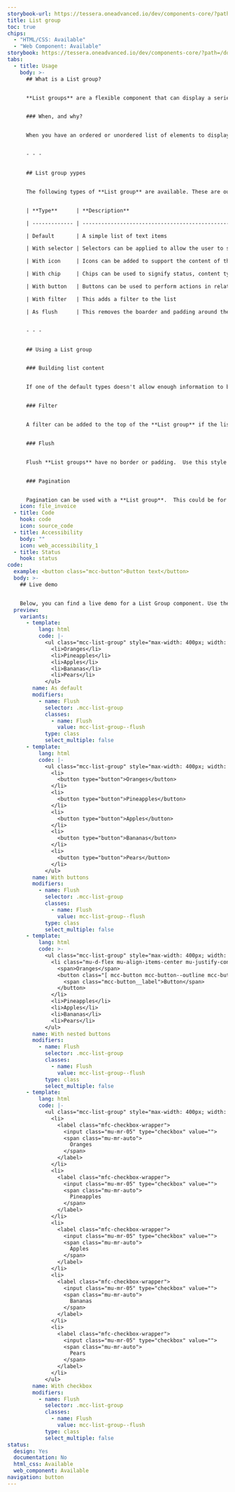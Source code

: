 ```yaml
---
storybook-url: https://tessera.oneadvanced.io/dev/components-core/?path=/docs/html-button--as-default
title: List group
toc: true
chips:
  - "HTML/CSS: Available"
  - "Web Component: Available"
storybook: https://tessera.oneadvanced.io/dev/components-core/?path=/docs/html-list-group--with-buttons
tabs:
  - title: Usage
    body: >-
      ## What is a List group?


      **List groups** are a flexible component that can display a series of content. They can be modified and extended to support just about any content within.


      ### When, and why?


      When you have an ordered or unordered list of elements to display in your application, a **List group** can be used to display them.


      - - -


      ## List group yypes


      The following types of **List group** are available. These are our default configurations for list items and should be used as designed, unless you need more content. If additional content is needed, please refer to Using a List group below:


      | **Type**      | **Description**                                                                                                                                                                            |

      | ------------- | ------------------------------------------------------------------------------------------------------------------------------------------------------------------------------------------ |

      | Default       | A simple list of text items                                                                                                                                                                |

      | With selector | Selectors can be applied to allow the user to select one or more items and perform actions against them.                                                                                   |

      | With icon     | Icons can be added to support the content of the list item, but should not be used in conjunction with buttons or chips on the right - this will add too much cognitive load to the page |

      | With chip     | Chips can be used to signify status, content type, dates, etc.                                                                                                                             |

      | With button   | Buttons can be used to perform actions in relation to the list item                                                                                   |

      | With filter   | This adds a filter to the list                                                                                                                                                                  |

      | As flush      | This removes the boarder and padding around the list                                                                                                                                            |


      - - -


      ## Using a List group


      ### Building list content


      If one of the default types doesn't allow enough information to be presented, start off with a default type and build on it so that you keep consistency with other **List groups**. Each list item should only contain just enough information for the user to get what they need.  This keeps the items simpler and helps the user find what they need.


      ### Filter


      A filter can be added to the top of the **List group** if the list is large to help the user to find the information they are interested in.  If pagination is being used to limit the number of list items returned, the filter should search the whole list available to the user, not just the items on their current page. 


      ### Flush


      Flush **List groups** have no border or padding.  Use this style of **List group** when there is already a form of grouping around the **List group**. As an example, you might be putting a **List group** on a **Card** and therefore the **Card** is the container. 


      ### Pagination


      Pagination can be used with a **List group**.  This could be for performance reasons, or to help the user understand the size of the list and navigate around it.   To understand what type of pagination to use, please refer to the [Pagination component page](/components/pagination).
    icon: file_invoice
  - title: Code
    hook: code
    icon: source_code
  - title: Accessibility
    body: ""
    icon: web_accessibility_1
  - title: Status
    hook: status
code:
  example: <button class="mcc-button">Button text</button>
  body: >-
    ## Live demo


    Below, you can find a live demo for a List Group component. Use the drop-down menus and radio buttons to view the different List Group Types and Variants.
  preview:
    variants:
      - template:
          lang: html
          code: |-
            <ul class="mcc-list-group" style="max-width: 400px; width: 100%">
              <li>Oranges</li>
              <li>Pineapples</li>
              <li>Apples</li>
              <li>Bananas</li>
              <li>Pears</li>
            </ul>
        name: As default
        modifiers:
          - name: Flush
            selector: .mcc-list-group
            classes:
              - name: Flush
                value: mcc-list-group--flush
            type: class
            select_multiple: false
      - template:
          lang: html
          code: |-
            <ul class="mcc-list-group" style="max-width: 400px; width: 100%">
              <li>
                <button type="button">Oranges</button>
              </li>
              <li>
                <button type="button">Pineapples</button>
              </li>
              <li>
                <button type="button">Apples</button>
              </li>
              <li>
                <button type="button">Bananas</button>
              </li>
              <li>
                <button type="button">Pears</button>
              </li>
            </ul>
        name: With buttons
        modifiers:
          - name: Flush
            selector: .mcc-list-group
            classes:
              - name: Flush
                value: mcc-list-group--flush
            type: class
            select_multiple: false
      - template:
          lang: html
          code: >-
            <ul class="mcc-list-group" style="max-width: 400px; width: 100%">
              <li class="mu-d-flex mu-align-items-center mu-justify-content-between">
                <span>Oranges</span>
                <button class="[ mcc-button mcc-button--outline mcc-button--sm ] [ mu-ml-auto mu-w-auto ]" aria-haspopup="true">
                  <span class="mcc-button__label">Button</span>
                </button>
              </li>
              <li>Pineapples</li>
              <li>Apples</li>
              <li>Bananas</li>
              <li>Pears</li>
            </ul>
        name: With nested buttons
        modifiers:
          - name: Flush
            selector: .mcc-list-group
            classes:
              - name: Flush
                value: mcc-list-group--flush
            type: class
            select_multiple: false
      - template:
          lang: html
          code: |-
            <ul class="mcc-list-group" style="max-width: 400px; width: 100%">
              <li>
                <label class="mfc-checkbox-wrapper">
                  <input class="mu-mr-05" type="checkbox" value="">
                  <span class="mu-mr-auto">
                    Oranges
                  </span>
                </label>
              </li>
              <li>
                <label class="mfc-checkbox-wrapper">
                  <input class="mu-mr-05" type="checkbox" value="">
                  <span class="mu-mr-auto">
                    Pineapples
                  </span>
                </label>
              </li>
              <li>
                <label class="mfc-checkbox-wrapper">
                  <input class="mu-mr-05" type="checkbox" value="">
                  <span class="mu-mr-auto">
                    Apples
                  </span>
                </label>
              </li>
              <li>
                <label class="mfc-checkbox-wrapper">
                  <input class="mu-mr-05" type="checkbox" value="">
                  <span class="mu-mr-auto">
                    Bananas
                  </span>
                </label>
              </li>
              <li>
                <label class="mfc-checkbox-wrapper">
                  <input class="mu-mr-05" type="checkbox" value="">
                  <span class="mu-mr-auto">
                    Pears
                  </span>
                </label>
              </li>
            </ul>
        name: With checkbox
        modifiers:
          - name: Flush
            selector: .mcc-list-group
            classes:
              - name: Flush
                value: mcc-list-group--flush
            type: class
            select_multiple: false
status:
  design: Yes
  documentation: No
  html_css: Available
  web_component: Available
navigation: button
---
```

